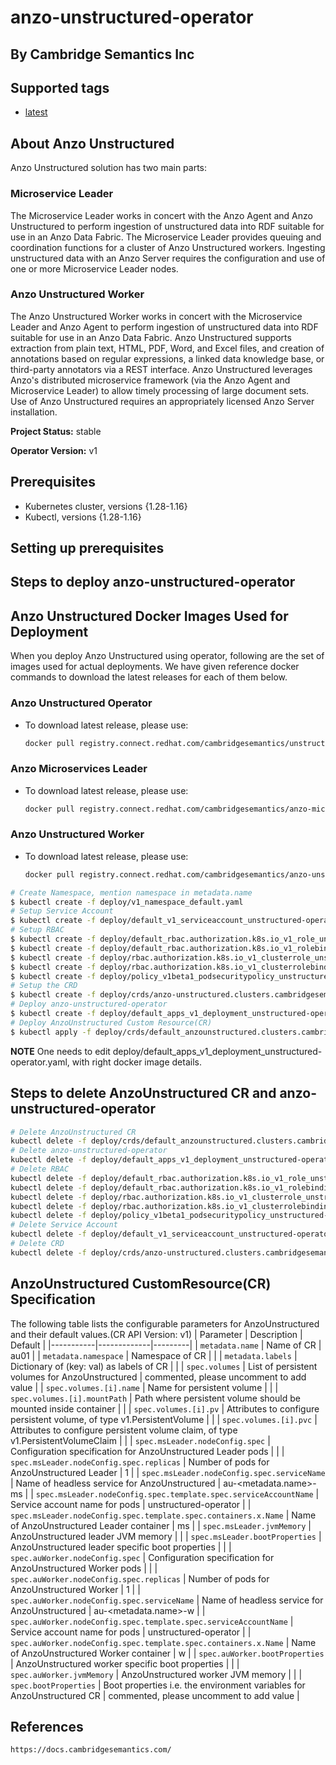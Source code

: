 # anzo-unstructured-operator

## By Cambridge Semantics Inc

## Supported tags

* [latest](registry.connect.redhat.com/cambridgesemantics/unstructured-operator:latest)

## About Anzo Unstructured
Anzo Unstructured solution has two main parts:
### Microservice Leader
The Microservice Leader works in concert with the Anzo Agent and Anzo Unstructured to perform ingestion of unstructured data into RDF suitable for use in an Anzo Data Fabric. The Microservice Leader provides queuing and coordination functions for a cluster of Anzo Unstructured workers. Ingesting unstructured data with an Anzo Server requires the configuration and use of one or more Microservice Leader nodes.
### Anzo Unstructured Worker
The Anzo Unstructured Worker works in concert with the Microservice Leader and Anzo Agent to perform ingestion of unstructured data into RDF suitable for use in an Anzo Data Fabric. Anzo Unstructured supports extraction from plain text, HTML, PDF, Word, and Excel files, and creation of annotations based on regular expressions, a linked data knowledge base, or third-party annotators via a REST interface. Anzo Unstructured leverages Anzo's distributed microservice framework (via the Anzo Agent and Microservice Leader) to allow timely processing of large document sets. Use of Anzo Unstructured requires an appropriately licensed Anzo Server installation.

**Project Status:** stable

**Operator Version:** v1

## Prerequisites
* Kubernetes cluster, versions {1.28-1.16}
* Kubectl, versions {1.28-1.16}

## Setting up prerequisites

## Steps to deploy anzo-unstructured-operator

## Anzo Unstructured Docker Images Used for Deployment
When you deploy Anzo Unstructured using operator, following are the set of images used for actual deployments. We have given reference docker commands to download the latest releases for each of them below.

### Anzo Unstructured Operator

* To download latest release, please use:

   ```sh
   docker pull registry.connect.redhat.com/cambridgesemantics/unstructured-operator
   ```

### Anzo Microservices Leader

* To download latest release, please use:

   ```sh
   docker pull registry.connect.redhat.com/cambridgesemantics/anzo-microservices-leader
   ```

### Anzo Unstructured Worker

* To download latest release, please use:

   ```sh
   docker pull registry.connect.redhat.com/cambridgesemantics/anzo-unstructured-worker
   ```

```sh
# Create Namespace, mention namespace in metadata.name
$ kubectl create -f deploy/v1_namespace_default.yaml
# Setup Service Account
$ kubectl create -f deploy/default_v1_serviceaccount_unstructured-operator.yaml --namespace <namespace>
# Setup RBAC
$ kubectl create -f deploy/default_rbac.authorization.k8s.io_v1_role_unstructured-operator.yaml --namespace <namespace>
$ kubectl create -f deploy/default_rbac.authorization.k8s.io_v1_rolebinding_unstructured-operator.yaml --namespace <namespace>
$ kubectl create -f deploy/rbac.authorization.k8s.io_v1_clusterrole_unstructured-operator.yaml
$ kubectl create -f deploy/rbac.authorization.k8s.io_v1_clusterrolebinding_unstructured-operator.yaml
$ kubectl create -f deploy/policy_v1beta1_podsecuritypolicy_unstructured-privileged.yaml
# Setup the CRD
$ kubectl create -f deploy/crds/anzo-unstructured.clusters.cambridgesemantics.com_anzo-unstructureds_crd.yaml
# Deploy anzo-unstructured-operator
$ kubectl create -f deploy/default_apps_v1_deployment_unstructured-operator.yaml --namespace <namespace>
# Deploy AnzoUnstructured Custom Resource(CR)
$ kubectl apply -f deploy/crds/default_anzounstructured.clusters.cambridgesemantics.com_v1_anzounstructured_au01.yaml --namespace <namespace>
```

**NOTE** One needs to edit deploy/default_apps_v1_deployment_unstructured-operator.yaml, with right docker image details.

## Steps to delete AnzoUnstructured CR and anzo-unstructured-operator
```sh
# Delete AnzoUnstructured CR
kubectl delete -f deploy/crds/default_anzounstructured.clusters.cambridgesemantics.com_v1_anzounstructured_au01.yaml --namespace <namespace>
# Delete anzo-unstructured-operator
kubectl delete -f deploy/default_apps_v1_deployment_unstructured-operator.yaml --namespace <namespace>
# Delete RBAC
kubectl delete -f deploy/default_rbac.authorization.k8s.io_v1_role_unstructured-operator.yaml --namespace <namespace>
kubectl delete -f deploy/default_rbac.authorization.k8s.io_v1_rolebinding_unstructured-operator.yaml --namespace <namespace>
kubectl delete -f deploy/rbac.authorization.k8s.io_v1_clusterrole_unstructured-operator.yaml
kubectl delete -f deploy/rbac.authorization.k8s.io_v1_clusterrolebinding_unstructured-operator.yaml
kubectl delete -f deploy/policy_v1beta1_podsecuritypolicy_unstructured-privileged.yaml
# Delete Service Account
kubectl delete -f deploy/default_v1_serviceaccount_unstructured-operator.yaml --namespace <namespace>
# Delete CRD
kubectl delete -f deploy/crds/anzo-unstructured.clusters.cambridgesemantics.com_anzo-unstructureds_crd.yaml
```

## AnzoUnstructured CustomResource(CR) Specification
The following table lists the configurable parameters for AnzoUnstructured and their default values.(CR API Version: v1)
| Parameter | Description | Default |
|-----------|-------------|---------|
| `metadata.name` | Name of CR | au01 |
| `metadata.namespace` | Namespace of CR | |
| `metadata.labels` | Dictionary of (key: val) as labels of CR | |
| `spec.volumes` | List of persistent volumes for AnzoUnstructured | commented, please uncomment to add value |
| `spec.volumes.[i].name` | Name for persistent volume | |
| `spec.volumes.[i].mountPath` | Path where persistent volume should be mounted inside container | |
| `spec.volumes.[i].pv` | Attributes to configure persistent volume, of type v1.PersistentVolume | |
| `spec.volumes.[i].pvc` | Attributes to configure persistent volume claim, of type v1.PersistentVolumeClaim | |
| `spec.msLeader.nodeConfig.spec` | Configuration specification for AnzoUnstructured Leader pods | |
| `spec.msLeader.nodeConfig.spec.replicas` | Number of pods for AnzoUnstructured Leader | 1 |
| `spec.msLeader.nodeConfig.spec.serviceName` | Name of headless service for AnzoUnstructured | au-<metadata.name>-ms |
| `spec.msLeader.nodeConfig.spec.template.spec.serviceAccountName` | Service account name for pods | unstructured-operator |
| `spec.msLeader.nodeConfig.spec.template.spec.containers.x.Name` | Name of AnzoUnstructured Leader container | ms |
| `spec.msLeader.jvmMemory` | AnzoUnstructured leader JVM memory | |
| `spec.msLeader.bootProperties` | AnzoUnstructured leader specific boot properties | |
| `spec.auWorker.nodeConfig.spec` | Configuration specification for AnzoUnstructured Worker pods | |
| `spec.auWorker.nodeConfig.spec.replicas` | Number of pods for AnzoUnstructured Worker | 1 |
| `spec.auWorker.nodeConfig.spec.serviceName` | Name of headless service for AnzoUnstructured | au-<metadata.name>-w |
| `spec.auWorker.nodeConfig.spec.template.spec.serviceAccountName` | Service account name for pods | unstructured-operator |
| `spec.auWorker.nodeConfig.spec.template.spec.containers.x.Name` | Name of AnzoUnstructured Worker container | w |
| `spec.auWorker.bootProperties` | AnzoUnstructured worker specific boot properties | |
| `spec.auWorker.jvmMemory` | AnzoUnstructured worker JVM memory | |
| `spec.bootProperties` | Boot properties i.e. the environment variables for AnzoUnstructured CR | commented, please uncomment to add value |


## References
```https://docs.cambridgesemantics.com/```
